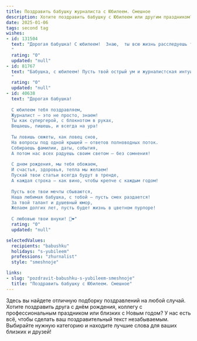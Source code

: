 ```yaml
---
title: Поздравить бабушку журналиста с Юбилеем. Смешное
description: Хотите поздравить бабушку с Юбилеем или другим праздником? Наш ИИ создаст незабываемое поздравление, а вы обязательно выделитесь среди других.  
date: 2025-01-06
tags: second tag
wishes:
- id: 131504
  text: "Дорогая бабушка! С юбилеем!  Знаю,  ты всю жизнь расследуешь тайны семейных рецептов и разоблачаешь сплетни на лавочке у подъезда – настоящий журналистский талант! Желаю тебе ещё сто лет  писать  свои  \"сенсационные\"  внучачьи истории, только  без  \"уток\",  а  с  большим  количеством  тортиков!  Будь  здорова,  весела  и  оставайся  самой  остроумной  репортершей  в  нашем  семейном  агентстве!
  "
  rating: "0"
  updated: "null"
- id: 81767
  text: "Бабушка, с юбилеем! Пусть твой острый ум и журналистская интуиция не теряют ни капли остроты,  а годы лишь добавляют  красок в твой жизненный репортаж!
  "
  rating: "0"
  updated: "null"
- id: 40638
  text: "Дорогая бабушка!
  
  С юбилеем тебя поздравляем,
  Журналист – это не просто, знаем!
  Ты как супергерой, с блокнотом в руках,
  Вещаешь, пишешь, и всегда на ура!
  
  Ты ловишь сюжеты, как ловец снов,
  На вопросы под одной крышей – ответов полноводных поток.
  Собираешь фамилии, даты, события,
  А потом нас всех радуешь своим светом – без сомнения!
  
  С днем рождения, мы тебя обожаем,
  И счастья, здоровья, тепла мы желаем!
  Пускай твои статьи всегда будут в тренде,
  А каждая строка – как вино, чтобы крепче с каждым годом!
  
  Пусть все твои мечты сбываются,
  Наша любимая бабушка, с тобой — пусть смех раздается!
  За твой талант и душевный юмор,
  Желаем долгих лет, пусть будет жизнь в цветном пурпоре!
  
  С любовью твои внуки! 🎉❤️"
  rating: "0"
  updated: "null"

selectedValues:
  recipients: "babushku"
  holidays: "s-yubileem"
  professions: "zhurnalist"
  style: "smeshnoje"

links:
- slug: "pozdravit-babushku-s-yubileem-smeshnoje"
  title: "Поздравить бабушку с Юбилеем. Смешное"
---
```


Здесь вы найдете отличную подборку поздравлений на любой случай.
Хотите поздравить друга с днём рождения, коллегу с профессиональным праздником или близких с Новым годом? У нас есть всё, чтобы сделать ваш поздравительный текст незабываемым. Выбирайте нужную категорию и находите лучшие слова для ваших близких и друзей!
